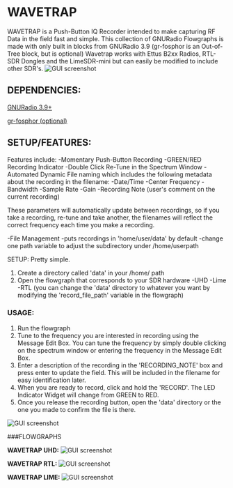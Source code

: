 # WAVETRAP
WAVETRAP is a Push-Button IQ Recorder intended to make capturing RF Data in the field fast and simple.
This collection of GNURadio Flowgraphs is made with only built in blocks from GNURadio 3.9 (gr-fosphor is an Out-of-Tree block, but is optional)
Wavetrap works with
Ettus B2xx Radios, RTL-SDR Dongles and the LimeSDR-mini but can easily be modified to include other SDR's.
![GUI screenshot](https://github.com/muaddib1984/wavetrap/blob/main/flowgraph_images/wavetrap_fosphor_gui.png)


## DEPENDENCIES:
[GNURadio 3.9+](https://github.com/gnuradio/gnuradio)

[gr-fosphor (optional)](https://github.com/osmocom/gr-fosphor)

## SETUP/FEATURES:
Features include:
-Momentary Push-Button Recording 
-GREEN/RED Recording Indicator
-Double Click Re-Tune in the Spectrum Window
-Automated Dynamic File naming which includes the following metadata about the recording in the filename:
    -Date/Time
    -Center Frequency
    -Bandwidth
    -Sample Rate
    -Gain 
    -Recording Note (user's comment on the current recording)

These parameters will automatically update between recordings, so if you take a recording, re-tune and take another, the filenames will reflect the correct frequency each time you make a recording.

-File Management
    -puts recordings in 'home/user/data' by default
    -change one path variable to adjust the subdirectory under /home/userpath

SETUP:
Pretty simple.
1) Create a directory called 'data' in your /home/<username> path
2) Open the flowgraph that corresponds to your SDR hardware
    -UHD
    -Lime
    -RTL
(you can change the 'data' directory to whatever you want by modifying the 'record_file_path' variable in the flowgraph)

### USAGE:

1) Run the flowgraph
2) Tune to the frequency you are interested in recording using the Message Edit Box. You can tune the frequency by simply double clicking on the spectrum window or entering the frequency in the Message Edit Box.
3) Enter a description of the recording in the 'RECORDING_NOTE' box and press enter to update the field. This will be included in the filename for easy identification later.
4) When you are ready to record, click and hold the 'RECORD'. The LED Indicator Widget will change from GREEN to RED.
5) Once you release the recording button, open the 'data' directory or the one you made to confirm the file is there.

![GUI screenshot](https://github.com/muaddib1984/wavetrap/blob/main/flowgraph_images/wavetrap_fosphor_recording.png)

###FLOWGRAPHS

**WAVETRAP UHD:**
![GUI screenshot](https://github.com/muaddib1984/wavetrap/blob/main/flowgraph_images/uhd_wavetrap.png)

**WAVETRAP RTL:**
![GUI screenshot](https://github.com/muaddib1984/wavetrap/blob/main/flowgraph_images/rtl_wavetrap.png)

**WAVETRAP LIME:**
![GUI screenshot](https://github.com/muaddib1984/wavetrap/blob/main/flowgraph_images/lime_wavetrap.png)

